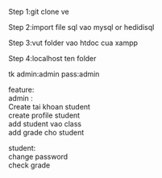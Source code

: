 Step 1:git clone ve </br>

Step 2:import file sql vao mysql or hedidisql </br>


Step 3:vut folder vao htdoc cua xampp </br>

Step 4:localhost ten folder </br>


tk admin:admin pass:admin </br>


feature: </br>
admin : </br>
Create tai khoan student </br>
create profile student </br>
add student vao class </br>
add grade cho student </br>


student: </br>
change password </br>
check grade </br>

